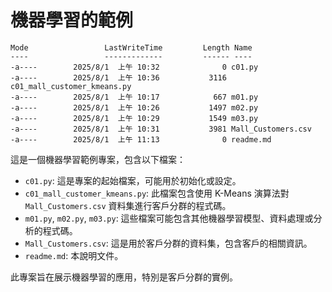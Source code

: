 # 機器學習的範例

```
Mode                 LastWriteTime         Length Name
----                 -------------         ------ ----
-a----        2025/8/1  上午 10:32              0 c01.py
-a----        2025/8/1  上午 10:36           3116 c01_mall_customer_kmeans.py
-a----        2025/8/1  上午 10:17            667 m01.py
-a----        2025/8/1  上午 10:26           1497 m02.py
-a----        2025/8/1  上午 10:29           1549 m03.py
-a----        2025/8/1  上午 10:31           3981 Mall_Customers.csv
-a----        2025/8/1  上午 11:13              0 readme.md
```

這是一個機器學習範例專案，包含以下檔案：

*   `c01.py`: 這是專案的起始檔案，可能用於初始化或設定。
*   `c01_mall_customer_kmeans.py`: 此檔案包含使用 K-Means 演算法對 `Mall_Customers.csv` 資料集進行客戶分群的程式碼。
*   `m01.py`, `m02.py`, `m03.py`: 這些檔案可能包含其他機器學習模型、資料處理或分析的程式碼。
*   `Mall_Customers.csv`: 這是用於客戶分群的資料集，包含客戶的相關資訊。
*   `readme.md`: 本說明文件。

此專案旨在展示機器學習的應用，特別是客戶分群的實例。